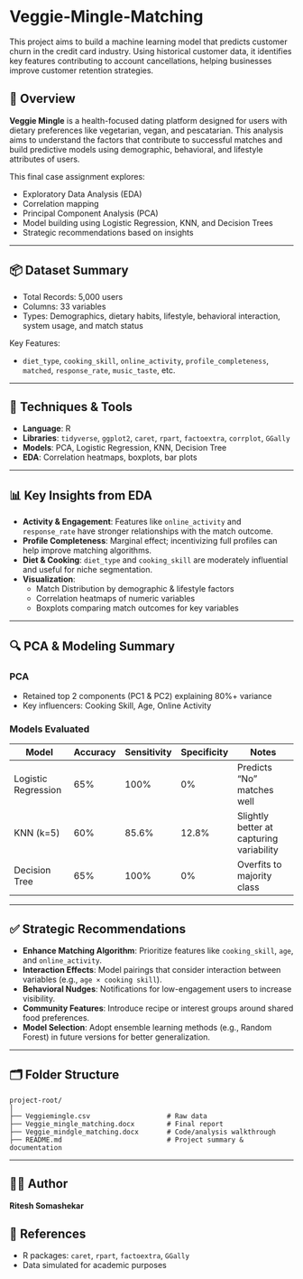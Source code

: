 # Veggie-Mingle-Matching
This project aims to build a machine learning model that predicts customer churn in the credit card industry. Using historical customer data, it identifies key features contributing to account cancellations, helping businesses improve customer retention strategies.

## 📘 Overview

**Veggie Mingle** is a health-focused dating platform designed for users with dietary preferences like vegetarian, vegan, and pescatarian. This analysis aims to understand the factors that contribute to successful matches and build predictive models using demographic, behavioral, and lifestyle attributes of users.

This final case assignment explores:
- Exploratory Data Analysis (EDA)
- Correlation mapping
- Principal Component Analysis (PCA)
- Model building using Logistic Regression, KNN, and Decision Trees
- Strategic recommendations based on insights

---

## 📦 Dataset Summary

- Total Records: 5,000 users
- Columns: 33 variables
- Types: Demographics, dietary habits, lifestyle, behavioral interaction, system usage, and match status

Key Features:
- `diet_type`, `cooking_skill`, `online_activity`, `profile_completeness`, `matched`, `response_rate`, `music_taste`, etc.

---

## 🧪 Techniques & Tools

- **Language**: R
- **Libraries**: `tidyverse`, `ggplot2`, `caret`, `rpart`, `factoextra`, `corrplot`, `GGally`
- **Models**: PCA, Logistic Regression, KNN, Decision Tree
- **EDA**: Correlation heatmaps, boxplots, bar plots

---

## 📊 Key Insights from EDA

- **Activity & Engagement**: Features like `online_activity` and `response_rate` have stronger relationships with the match outcome.
- **Profile Completeness**: Marginal effect; incentivizing full profiles can help improve matching algorithms.
- **Diet & Cooking**: `diet_type` and `cooking_skill` are moderately influential and useful for niche segmentation.
- **Visualization**: 
  - Match Distribution by demographic & lifestyle factors
  - Correlation heatmaps of numeric variables
  - Boxplots comparing match outcomes for key variables

---

## 🔍 PCA & Modeling Summary

### PCA
- Retained top 2 components (PC1 & PC2) explaining 80%+ variance
- Key influencers: Cooking Skill, Age, Online Activity

### Models Evaluated

| Model              | Accuracy | Sensitivity | Specificity | Notes |
|-------------------|----------|-------------|-------------|-------|
| Logistic Regression | 65%     | 100%        | 0%          | Predicts “No” matches well |
| KNN (k=5)           | 60%     | 85.6%       | 12.8%       | Slightly better at capturing variability |
| Decision Tree       | 65%     | 100%        | 0%          | Overfits to majority class |

---

## ✅ Strategic Recommendations

- **Enhance Matching Algorithm**: Prioritize features like `cooking_skill`, `age`, and `online_activity`.
- **Interaction Effects**: Model pairings that consider interaction between variables (e.g., `age × cooking skill`).
- **Behavioral Nudges**: Notifications for low-engagement users to increase visibility.
- **Community Features**: Introduce recipe or interest groups around shared food preferences.
- **Model Selection**: Adopt ensemble learning methods (e.g., Random Forest) in future versions for better generalization.

---

## 🗂 Folder Structure

```
project-root/
│
├── Veggiemingle.csv                   # Raw data
├── Veggie_mingle_matching.docx        # Final report
├── Veggie_mindgle_matching.docx       # Code/analysis walkthrough
├── README.md                          # Project summary & documentation
```

---

## 🙋‍♂️ Author

**Ritesh Somashekar**  

## 🔗 References

- R packages: `caret`, `rpart`, `factoextra`, `GGally`
- Data simulated for academic purposes

